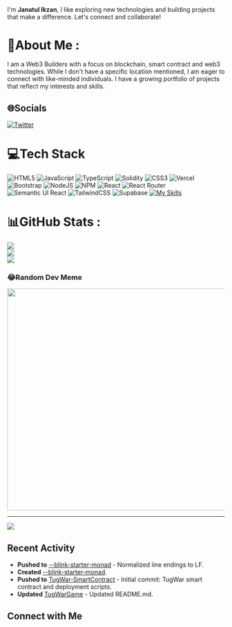 ## 

I'm **Janatul Ikzan**, I like exploring new technologies and building projects that make a difference. Let's connect and collaborate!

# 💫About Me :
I am a Web3 Builders with a focus on blockchain, smart contract and web3 technologies. While I don't have a specific location mentioned, I am eager to connect with like-minded individuals. I have a growing portfolio of projects that reflect my interests and skills.

## 🌐Socials
[![Twitter](https://img.shields.io/badge/Twitter-%231DA1F2.svg?logo=Twitter&logoColor=white)](https://twitter.com/jatul_is) 

# 💻Tech Stack
![HTML5](https://img.shields.io/badge/html5-%23E34F26.svg?style=for-the-badge&logo=html5&logoColor=white) ![JavaScript](https://img.shields.io/badge/javascript-%23323330.svg?style=for-the-badge&logo=javascript&logoColor=%23F7DF1E) ![TypeScript](https://img.shields.io/badge/typescript-%23007ACC.svg?style=for-the-badge&logo=typescript&logoColor=white) ![Solidity](https://img.shields.io/badge/Solidity-%23363636.svg?style=for-the-badge&logo=solidity&logoColor=white) ![CSS3](https://img.shields.io/badge/css3-%231572B6.svg?style=for-the-badge&logo=css3&logoColor=white) ![Vercel](https://img.shields.io/badge/vercel-%23000000.svg?style=for-the-badge&logo=vercel&logoColor=white) ![Bootstrap](https://img.shields.io/badge/bootstrap-%23563D7C.svg?style=for-the-badge&logo=bootstrap&logoColor=white) ![NodeJS](https://img.shields.io/badge/node.js-6DA55F?style=for-the-badge&logo=node.js&logoColor=white) ![NPM](https://img.shields.io/badge/NPM-%23000000.svg?style=for-the-badge&logo=npm&logoColor=white) ![React](https://img.shields.io/badge/react-%2320232a.svg?style=for-the-badge&logo=react&logoColor=%2361DAFB) ![React Router](https://img.shields.io/badge/React_Router-CA4245?style=for-the-badge&logo=react-router&logoColor=white) ![Semantic UI React](https://img.shields.io/badge/Semantic%20UI%20React-%2335BDB2.svg?style=for-the-badge&logo=SemanticUIReact&logoColor=white) ![TailwindCSS](https://img.shields.io/badge/tailwindcss-%2338B2AC.svg?style=for-the-badge&logo=tailwind-css&logoColor=white) 	![Supabase](https://img.shields.io/badge/Supabase-3ECF8E?style=for-the-badge&logo=supabase&logoColor=white)
[![My Skills](https://skillicons.dev/icons?i=tailwind,git,github,ipfs,npm,vscode,vite&perline=8)](https://skillicons.dev)

# 📊GitHub Stats :
![](https://github-readme-stats.vercel.app/api?username=Janatulikzan&theme=radical&hide_border=false&include_all_commits=false&count_private=true)<br/>
![](https://github-readme-streak-stats.herokuapp.com/?user=Janatulikzan&theme=radical&hide_border=false)<br/>
![](https://github-readme-stats.vercel.app/api/top-langs/?username=Janatulikzan&theme=radical&hide_border=false&include_all_commits=false&count_private=true&layout=compact)

### 😂Random Dev Meme
<img src="https://random-memer.herokuapp.com/" width="512px"/>

---
[![](https://visitcount.itsvg.in/api?id=Janatulikzan&icon=0&color=0)](https://visitcount.itsvg.in)

## Recent Activity

- **Pushed to** [--blink-starter-monad](https://github.com/Janatulikzan/--blink-starter-monad) - Normalized line endings to LF.
- **Created** [--blink-starter-monad](https://github.com/Janatulikzan/--blink-starter-monad).
- **Pushed to** [TugWar-SmartContract](https://github.com/Janatulikzan/TugWar-SmartContract) - Initial commit: TugWar smart contract and deployment scripts.
- **Updated** [TugWarGame](https://github.com/Janatulikzan/TugWarGame) - Updated README.md.

## Connect with Me
